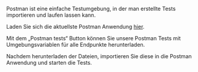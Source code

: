 Postman ist eine einfache Testumgebung, in der man erstellte Tests importieren und laufen lassen kann.

Laden Sie sich die aktuellste Postman Anwendung [hier](https://www.postman.com/downloads/).

Mit dem „Postman tests“ Button können Sie unsere Postman Tests mit Umgebungsvariablen für alle Endpunkte herunterladen.

Nachdem herunterladen der Dateien, importieren Sie diese in die Postman Anwendung und starten die Tests.
